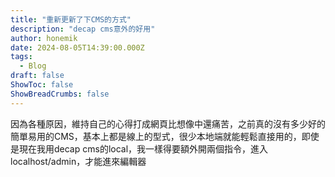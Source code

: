 ```yaml
---
title: "重新更新了下CMS的方式"
description: "decap cms意外的好用"
author: honemik
date: 2024-08-05T14:39:00.000Z
tags:
  - Blog
draft: false
ShowToc: false
ShowBreadCrumbs: false
---
```


因為各種原因，維持自己的心得打成網頁比想像中還痛苦，之前真的沒有多少好的簡單易用的CMS，基本上都是線上的型式，很少本地端就能輕鬆直接用的，即使是現在我用decap cms的local，我一樣得要額外開兩個指令，進入localhost/admin，才能進來編輯器

